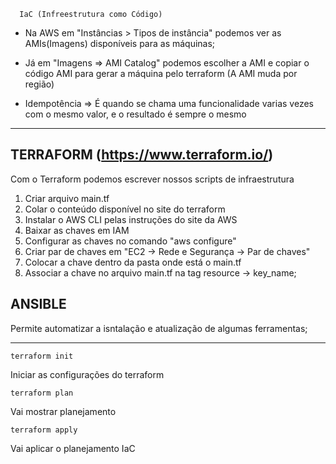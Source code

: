       IaC (Infreestrutura como Código)

- Na AWS em "Instâncias > Tipos de instância" podemos ver as AMIs(Imagens) disponíveis para as máquinas;

- Já em "Imagens => AMI Catalog" podemos escolher a AMI e copiar o código AMI para gerar a máquina pelo terraform (A AMI muda por região)

- Idempotência => É quando se chama uma funcionalidade varias vezes com o mesmo valor, e o resultado é sempre o mesmo

---

## TERRAFORM (https://www.terraform.io/)
 
 Com o Terraform podemos escrever nossos scripts de infraestrutura

 1. Criar arquivo main.tf
 2. Colar o conteúdo disponível no site do terraform
 3. Instalar o AWS CLI pelas instruções do site da AWS
 4. Baixar as chaves em IAM
 5. Configurar as chaves no comando "aws configure"
 6. Criar par de chaves em "EC2 -> Rede e Segurança -> Par de chaves"
 7. Colocar a chave dentro da pasta onde está o main.tf
 8. Associar a chave no arquivo main.tf na tag resource -> key_name;

## ANSIBLE
 
 Permite automatizar a isntalação e atualização de algumas ferramentas;

---

    terraform init
   Iniciar as configurações do terraform

    terraform plan
   Vai mostrar planejamento

    terraform apply
   Vai aplicar o planejamento IaC
